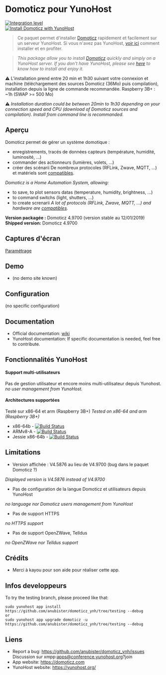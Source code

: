 # Domoticz pour YunoHost

[![Integration level](https://dash.yunohost.org/integration/domoticz.svg)](https://dash.yunohost.org/appci/app/domoticz)  
[![Install Domoticz with YunoHost](https://install-app.yunohost.org/install-with-yunohost.png)](https://install-app.yunohost.org/?app=domoticz)

> Ce paquet permet d'installer [Domoticz](https://domoticz.com) rapidement et facilement sur un serveur YunoHost.
Si vous n'avez pas YunoHost, [voir ici](https://yunohost.org/#/install) comment installer et en profiter.

> *This package allow you to install [Domoticz](https://domoticz.com) quickly and simply on a YunoHost server.
If you don't have YunoHost, please see [here](https://yunohost.org/#/install) to know how to install and enjoy it.*

:warning: L'installation prend entre 20 min et 1h30 suivant votre connexion et machine (téléchargement des sources Domoticz (36Mo) puis compilation), installation depuis la ligne de commande recommandée.
Raspberry 3B+ : ~1h (SWAP >= 500 Mo)

:warning: *Installation duration could be between 20min to 1h30 depending on your connection speed and CPU (download of Domoticz sources and compilation). Install from command line is recommanded.*

## Aperçu

Domoticz permet de gérer un système domotique :
- enregistrements, tracés de données capteurs (température, humidité, luminosité, ...)
- commander des actionneurs (lumières, volets, ...)
- créer des scénarii
De nombreux protocoles (RFLink, Zwave, MQTT, ...) et matériels sont [compatibles](https://www.domoticz.com/wiki/Hardware).

*Domoticz is a Home Automation System, allowing:*
- to save, to plot sensors datas (temperature, humidity, brightness, ...)
- to command switchs (light, shutters, ...)
- to create screnarii
*A lot of protocols (RFLink, Zwave, MQTT, ...) and hardware are [compatibles](https://www.domoticz.com/wiki/Hardware).*

**Version packagée :** Domoticz 4.9700 (version stable au 12/01/2019)
**Shipped version:** Domoticz 4.9700

## Captures d'écran

[Paramétrage](https://www.domoticz.com/wiki/Application_Settings)

## Demo

* (no demo site known)

## Configuration

(no specific configuration)

## Documentation

 * Official documentation: [wiki](https://www.domoticz.com/wiki/)
 * YunoHost documentation: If specific documentation is needed, feel free to contribute.

## Fonctionnalités YunoHost

#### Support multi-utilisateurs

Pas de gestion utilisateur et encore moins multi-utilisateur depuis Yunohost.
*no user management from YunoHost.*

#### Architectures supportées

Testé sur x86-64 et arm (Raspberry 3B+)
*Tested on x86-64 and arm (Raspberry 3B+)*

* x86-64b - [![Build Status](https://ci-apps.yunohost.org/jenkins/job/domoticz%20%28Community%29/badge/icon)](https://ci-apps.yunohost.org/ci/apps/domoticz/)
* ARMv8-A - [![Build Status](https://ci-apps-arm.yunohost.org/jenkins/job/domoticz%20%28Community%29%20(%7EARM%7E)/badge/icon)](https://ci-apps-arm.yunohost.org/ci/apps/domoticz/)
* Jessie x86-64b - [![Build Status](https://ci-stretch.nohost.me/jenkins/job/domoticz%20%28Community%29/badge/icon)](https://ci-stretch.nohost.me/ci/apps/domoticz/)

## Limitations

* Version affichée : V4.5876 au lieu de V4.9700 (bug dans le paquet Domoticz ?)

*Displayed version is V4.5876 instead of V4.9700*
* Pas de configuration de la langue Domoticz et utilisateurs depuis YunoHost

*no language nor Domoticz users management from YunoHost*
* Pas de support HTTPS

*no HTTPS support*
* Pas de support OpenZWave, Telldus

*no OpenZWave nor Telldus support*

## Crédits
* Merci à kayou pour son aide pour réaliser cette app.

## Infos developpeurs
To try the testing branch, please proceed like that:
```
sudo yunohost app install https://github.com/anubister/domoticz_ynh/tree/testing --debug
or
sudo yunohost app upgrade domoticz -u https://github.com/anubister/domoticz_ynh/tree/testing --debug
```

## Liens

 * Report a bug: https://github.com/anubister/domoticz_ynh/issues
   Discussion sur xmpp:apps@conference.yunohost.org?join
 * App website: https://domoticz.com
 * YunoHost website: https://yunohost.org/
